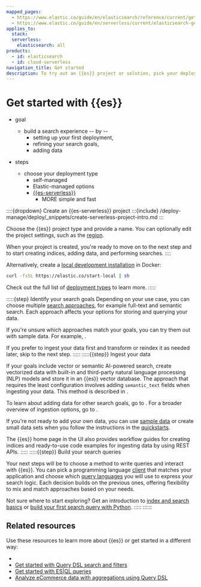 ```yaml
---
mapped_pages:
  - https://www.elastic.co/guide/en/elasticsearch/reference/current/getting-started.html
  - https://www.elastic.co/guide/en/serverless/current/elasticsearch-get-started.html
applies_to:
  stack:
  serverless:
    elasticsearch: all
products:
  - id: elasticsearch
  - id: cloud-serverless
navigation_title: Get started
description: To try out an {{es}} project or solution, pick your deployment type, search goals, and ingestion method.
---
```


# Get started with {{es}}

* goal
  * build a search experience -- by -- 
    * setting up your first deployment,
    * refining your search goals,
    * adding data

* steps
  * choose your deployment type
    * self-managed
    * Elastic-managed options
    * [{{es-serverless}}](../search.md#es-serverless-elasticsearch-serverless)
      * MORE simple and fast 

::::{dropdown} Create an {{es-serverless}} project
:::{include} /deploy-manage/deploy/_snippets/create-serverless-project-intro.md
:::

Choose the {{es}} project type and provide a name.
You can optionally edit the project settings, such as the [region](/deploy-manage/deploy/elastic-cloud/regions.md).

When your project is created, you're ready to move on to the next step and to start creating indices, adding data, and performing searches.
::::

Alternatively, create a [local development installation](/deploy-manage/deploy/self-managed/local-development-installation-quickstart.md) in Docker:

```sh
curl -fsSL https://elastic.co/start-local | sh
```

Check out the full list of [deployment types](/deploy-manage/deploy.md#choosing-your-deployment-type) to learn more.
:::::

:::::{step} Identify your search goals
Depending on your use case, you can choose multiple [search approaches](search-approaches.md), for example full-text and semantic search.
Each approach affects your options for storing and querying your data.

If you're unsure which approaches match your goals, you can try them out with sample data. For example, [](/solutions/search/get-started/semantic-search.md).

If you prefer to ingest your data first and transform or reindex it as needed later, skip to the next step.
:::::
:::::{{step}} Ingest your data

If your goals include vector or semantic AI-powered search, create vectorized data with built-in and third-party natural language processing (NLP) models and store it in an {{es}} vector database.
The approach that requires the least configuration involves adding `semantic_text` fields when ingesting your data.
This method is described in [](/solutions/search/semantic-search/semantic-search-semantic-text.md).

To learn about adding data for other search goals, go to [](/solutions/search/ingest-for-search.md).
For a broader overview of ingestion options, go to [](/manage-data/ingest.md).

If you're not ready to add your own data, you can use [sample data](/manage-data/ingest/sample-data.md) or create small data sets when you follow the instructions in the [quickstarts](/solutions/search/get-started/quickstarts.md).

The {{es}} home page in the UI also provides workflow guides for creating indices and ready-to-use code examples for ingesting data by using REST APIs.
:::::
:::::{{step}} Build your search queries

Your next steps will be to choose a method to write queries and interact with {{es}}.
You can pick a programming language [client](/reference/elasticsearch-clients/index.md) that matches your application and choose which [query languages](/solutions/search/querying-for-search.md) you will use to express your search logic.
Each decision builds on the previous ones, offering flexibility to mix and match approaches based on your needs.

Not sure where to start exploring?
Get an introduction to [index and search basics](/solutions/search/get-started/index-basics.md) or [build your first search query with Python](/solutions/search/get-started/keyword-search-python.md).
:::::
::::::

## Related resources

Use these resources to learn more about {{es}} or get started in a different way:

- [](/deploy-manage/deploy/deployment-comparison.md)
- [Get started with Query DSL search and filters](elasticsearch://reference/query-languages/query-dsl/full-text-filter-tutorial.md)
- [Get started with ES|QL queries](elasticsearch://reference/query-languages/esql/esql-getting-started.md)
- [Analyze eCommerce data with aggregations using Query DSL](/explore-analyze/query-filter/aggregations/tutorial-analyze-ecommerce-data-with-aggregations-using-query-dsl.md)
